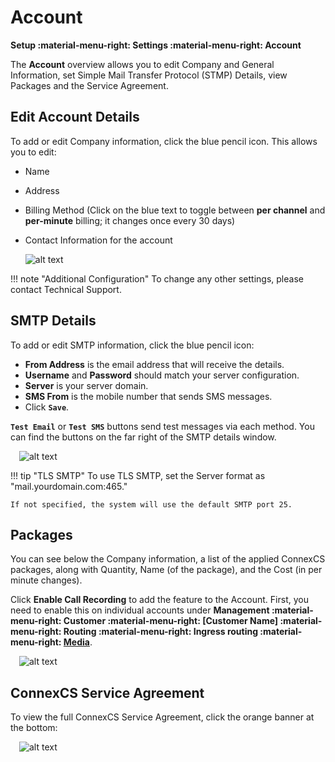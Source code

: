 # Account

**Setup :material-menu-right: Settings :material-menu-right: Account**

The **Account** overview allows you to edit Company and General Information, set Simple Mail Transfer Protocol (STMP) Details, view Packages and the Service Agreement.

## Edit Account Details

To add or edit Company information, click the blue pencil icon. This allows you to edit:

+ Name
+ Address
+ Billing Method (Click on the blue text to toggle between **per channel** and **per-minute** billing; it changes once every 30 days)
+ Contact Information for the account

    ![alt text][accountprofile]

!!! note "Additional Configuration"
    To change any other settings, please contact Technical Support.

## SMTP Details

To add or edit SMTP information, click the blue pencil icon:

+ **From Address** is the email address that will receive the details.
+ **Username** and **Password** should match your server configuration.
+ **Server** is your server domain.
+ **SMS From** is the mobile number that sends SMS messages.
+ Click **`Save`**.

**`Test Email`** or **`Test SMS`** buttons send test messages via each method. You can find the buttons on the far right of the SMTP details window.

&emsp;![alt text][smtp]

!!! tip "TLS SMTP"
    To use TLS SMTP, set the Server format as "mail.yourdomain.com:465."

    If not specified, the system will use the default SMTP port 25.

## Packages

You can see below the Company information, a list of the applied ConnexCS packages, along with Quantity, Name (of the package), and the Cost (in per minute changes).

Click **Enable Call Recording** to add the feature to the Account. First, you need to enable this on individual accounts under **Management :material-menu-right: Customer :material-menu-right: [Customer Name] :material-menu-right: Routing :material-menu-right: Ingress routing :material-menu-right: [Media](https://docs.connexcs.com/customer/routing/#media)**.

&emsp;![alt text][call-recording]

## ConnexCS Service Agreement

To view the full ConnexCS Service Agreement, click the orange banner at the bottom:

&emsp;![alt text][service-agreement]

[accountprofile]: /setup/img/account-profile.png "Account Profile"
[smtp]: /setup/img/smtp.png "SMTP"
[call-recording]: /setup/img/call-recording.png "Call Recording"
[service-agreement]: /setup/img/service-agreement.png "Service Agreement"
